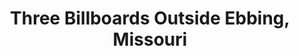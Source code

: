 ---
title: "Three Billboards Outside Ebbing, Missouri"

year: 2017

director: "Martin McDonagh"

summary: "Unimpressed with the police's handling of a case, a woman posts their progress on billboards"

comment: "Do you know when you watch a movie and it could have been terrible, but constantly surprises you with being really good?"

video: "https://media.giphy.com/media/v1.Y2lkPTc5MGI3NjExdmNwdG5mOGlsYjJ0ZWYza2V5d3FueTIzY25laWQ0b2I0Z2Z5ZDkzZCZlcD12MV9pbnRlcm5hbF9naWZfYnlfaWQmY3Q9Zw/xT1TU2yS6p2bKyqJNu/giphy.mp4"

image: "https://media.giphy.com/media/xT1TU2yS6p2bKyqJNu/giphy.gif"

imdb: "https://www.imdb.com/title/tt5027774/"

quotes:
  - "Y'know what I was thinking about today? I was thinking 'bout those street gangs they had down in Los Angeles, those Crips and those Bloods? I was thinking about that buncha new laws they came up with, in the 1980's I think it was, to combat those street-gangs, those Crips and those Bloods. And, if I remember rightly, the gist of what those new laws were saying was if you join one of these gangs, and you're running with 'em, and down the block one night, unbeknownst to you, one of your fellow Crips, or your fellow Bloods, shoot up a place, or stab a guy, well then, even though you didn't know nothing about it, and even though you may've just been standing on a streetcorner minding your own business, what these new laws said was you're still culpable. You're still culpable, by the very act of joining those Crips, or those Bloods, in the first place. Which got me thinking, Father, that whole type of situation is kinda like your Church boys, ain't it? You've got your colors, you've got your clubhouse, you're, for want of a better word, a gang. And if you're upstairs smoking a pipe and reading a bible while one of your fellow gang members is downstairs fucking an altar boy then, Father, just like those Crips, and just like those Bloods, you're culpable. Cos you joined the gang, man. And I don't care if you never did shit or you never saw shit or you never heard shit. You joined the gang. You're culpable. And when a person is culpable to altar-boy-fucking, or any kinda boy-fucking, I know you guys didn't really narrow that down, then they kinda forfeit the right to come into my house and say anything about me, or my life, or my daughter, or my billboards. So, why don't you just finish your tea there, Father, and get the fuck outta my kitchen."
---